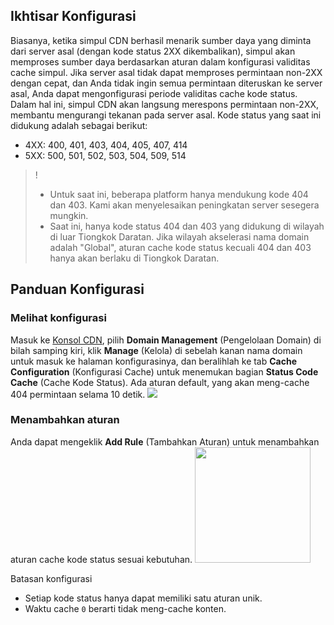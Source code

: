 
## Ikhtisar Konfigurasi
Biasanya, ketika simpul CDN berhasil menarik sumber daya yang diminta dari server asal (dengan kode status 2XX dikembalikan), simpul akan memproses sumber daya berdasarkan aturan dalam konfigurasi validitas cache simpul.
Jika server asal tidak dapat memproses permintaan non-2XX dengan cepat, dan Anda tidak ingin semua permintaan diteruskan ke server asal, Anda dapat mengonfigurasi periode validitas cache kode status. Dalam hal ini, simpul CDN akan langsung merespons permintaan non-2XX, membantu mengurangi tekanan pada server asal.
Kode status yang saat ini didukung adalah sebagai berikut:
- 4XX: 400, 401, 403, 404, 405, 407, 414
- 5XX: 500, 501, 502, 503, 504, 509, 514

>! 
>- Untuk saat ini, beberapa platform hanya mendukung kode 404 dan 403. Kami akan menyelesaikan peningkatan server sesegera mungkin.
>- Saat ini, hanya kode status 404 dan 403 yang didukung di wilayah di luar Tiongkok Daratan. Jika wilayah akselerasi nama domain adalah "Global", aturan cache kode status kecuali 404 dan 403 hanya akan berlaku di Tiongkok Daratan.


## Panduan Konfigurasi

### Melihat konfigurasi
Masuk ke [Konsol CDN](https://console.cloud.tencent.com/cdn), pilih **Domain Management** (Pengelolaan Domain) di bilah samping kiri, klik **Manage** (Kelola) di sebelah kanan nama domain untuk masuk ke halaman konfigurasinya, dan beralihlah ke tab **Cache Configuration** (Konfigurasi Cache) untuk menemukan bagian **Status Code Cache** (Cache Kode Status).
Ada aturan default, yang akan meng-cache 404 permintaan selama 10 detik.
![](https://main.qcloudimg.com/raw/508f716869f48fad3424fe6eeb77a67c.png)

### Menambahkan aturan
Anda dapat mengeklik **Add Rule** (Tambahkan Aturan) untuk menambahkan aturan cache kode status sesuai kebutuhan.
<img src="https://main.qcloudimg.com/raw/3f01868799d0ddeda302e52e634bbde1.png" style="height:185px"/>

Batasan konfigurasi
- Setiap kode status hanya dapat memiliki satu aturan unik.
- Waktu cache `0` berarti tidak meng-cache konten.
